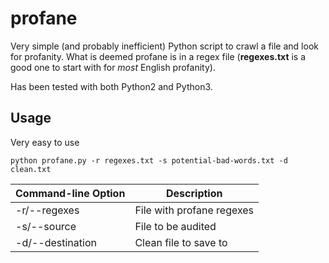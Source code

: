 # profane

Very simple (and probably inefficient) Python script to crawl a file and look for profanity. What is deemed profane is in a regex file (**regexes.txt** is a good one to start with for *most* English profanity).

Has been tested with both Python2 and Python3.

## Usage

Very easy to use

```
python profane.py -r regexes.txt -s potential-bad-words.txt -d clean.txt
```

| Command-line Option | Description               |
|---------------------|---------------------------|
| -r/--regexes        | File with profane regexes |
| -s/--source         | File to be audited        |
| -d/--destination    | Clean file to save to     |
